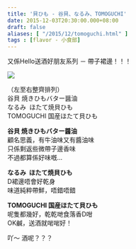 ```yaml
---
title: '貝ひも - 谷貝、なるみ、TOMOGUCHI'
date: 2015-12-03T20:30:00.000+08:00
draft: false
aliases: [ "/2015/12/tomoguchi.html" ]
tags : [flavor - 小食部]
---
```


又係Hello送酒好朋友系列 － 帶子裙邊！！！  

[![](https://c1.staticflickr.com/9/8206/28691131503_aa52e414a7_z.jpg)](https://c1.staticflickr.com/9/8206/28691131503_aa52e414a7_z.jpg)

（左至右整齊排列）  
谷貝 焼きひもバター醤油  
なるみ  ほたて焼貝ひも  
TOMOGUCHI 国産ほたて貝ひも  
  
**谷貝 焼きひもバター醤油**  
顧名思義，有牛油味又有醬油味  
只係剩返些微帶子邊香味  
不過都算係好味嘅...  
  
**なるみ  ほたて焼貝ひも**  
D裙邊唔會好乾身  
味道純粹帶鮮，唔錯唔錯  
  
**TOMOGUCHI 国産ほたて貝ひも**  
呢隻都幾好，乾乾哋食落香D咁  
OK鹹，送酒就啱啱好！  
  
吖～ 酒呢？？？